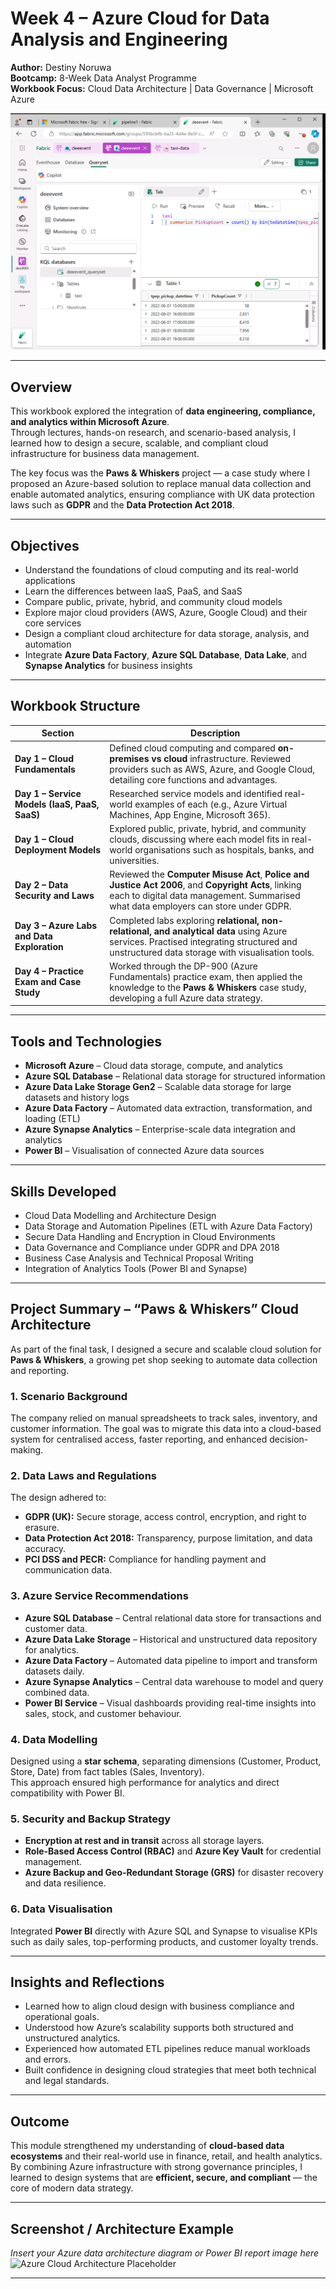 # Week 4 – Azure Cloud for Data Analysis and Engineering  

**Author:** Destiny Noruwa  
**Bootcamp:** 8-Week Data Analyst Programme  
**Workbook Focus:** Cloud Data Architecture | Data Governance | Microsoft Azure  

![Azure Dashboard](./VISUAL/AZUREDASHBOARD.png)


---

## Overview  

This workbook explored the integration of **data engineering, compliance, and analytics within Microsoft Azure**.  
Through lectures, hands-on research, and scenario-based analysis, I learned how to design a secure, scalable, and compliant cloud infrastructure for business data management.  

The key focus was the **Paws & Whiskers** project — a case study where I proposed an Azure-based solution to replace manual data collection and enable automated analytics, ensuring compliance with UK data protection laws such as **GDPR** and the **Data Protection Act 2018**.  

---

## Objectives  

- Understand the foundations of cloud computing and its real-world applications  
- Learn the differences between IaaS, PaaS, and SaaS  
- Compare public, private, hybrid, and community cloud models  
- Explore major cloud providers (AWS, Azure, Google Cloud) and their core services  
- Design a compliant cloud architecture for data storage, analysis, and automation  
- Integrate **Azure Data Factory**, **Azure SQL Database**, **Data Lake**, and **Synapse Analytics** for business insights  

---

## Workbook Structure  

| Section | Description |
|----------|-------------|
| **Day 1 – Cloud Fundamentals** | Defined cloud computing and compared **on-premises vs cloud** infrastructure. Reviewed providers such as AWS, Azure, and Google Cloud, detailing core functions and advantages. |
| **Day 1 – Service Models (IaaS, PaaS, SaaS)** | Researched service models and identified real-world examples of each (e.g., Azure Virtual Machines, App Engine, Microsoft 365). |
| **Day 1 – Cloud Deployment Models** | Explored public, private, hybrid, and community clouds, discussing where each model fits in real-world organisations such as hospitals, banks, and universities. |
| **Day 2 – Data Security and Laws** | Reviewed the **Computer Misuse Act**, **Police and Justice Act 2006**, and **Copyright Acts**, linking each to digital data management. Summarised what data employers can store under GDPR. |
| **Day 3 – Azure Labs and Data Exploration** | Completed labs exploring **relational, non-relational, and analytical data** using Azure services. Practised integrating structured and unstructured data storage with visualisation tools. |
| **Day 4 – Practice Exam and Case Study** | Worked through the DP-900 (Azure Fundamentals) practice exam, then applied the knowledge to the **Paws & Whiskers** case study, developing a full Azure data strategy. |

---

## Tools and Technologies  

- **Microsoft Azure** – Cloud data storage, compute, and analytics  
- **Azure SQL Database** – Relational data storage for structured information  
- **Azure Data Lake Storage Gen2** – Scalable data storage for large datasets and history logs  
- **Azure Data Factory** – Automated data extraction, transformation, and loading (ETL)  
- **Azure Synapse Analytics** – Enterprise-scale data integration and analytics  
- **Power BI** – Visualisation of connected Azure data sources  

---

## Skills Developed  

- Cloud Data Modelling and Architecture Design  
- Data Storage and Automation Pipelines (ETL with Azure Data Factory)  
- Secure Data Handling and Encryption in Cloud Environments  
- Data Governance and Compliance under GDPR and DPA 2018  
- Business Case Analysis and Technical Proposal Writing  
- Integration of Analytics Tools (Power BI and Synapse)  

---

## Project Summary – “Paws & Whiskers” Cloud Architecture  

As part of the final task, I designed a secure and scalable cloud solution for **Paws & Whiskers**, a growing pet shop seeking to automate data collection and reporting.  

### 1. Scenario Background  
The company relied on manual spreadsheets to track sales, inventory, and customer information. The goal was to migrate this data into a cloud-based system for centralised access, faster reporting, and enhanced decision-making.

### 2. Data Laws and Regulations  
The design adhered to:  
- **GDPR (UK):** Secure storage, access control, encryption, and right to erasure.  
- **Data Protection Act 2018:** Transparency, purpose limitation, and data accuracy.  
- **PCI DSS and PECR:** Compliance for handling payment and communication data.  

### 3. Azure Service Recommendations  
- **Azure SQL Database** – Central relational data store for transactions and customer data.  
- **Azure Data Lake Storage** – Historical and unstructured data repository for analytics.  
- **Azure Data Factory** – Automated data pipeline to import and transform datasets daily.  
- **Azure Synapse Analytics** – Central data warehouse to model and query combined data.  
- **Power BI Service** – Visual dashboards providing real-time insights into sales, stock, and customer behaviour.  

### 4. Data Modelling  
Designed using a **star schema**, separating dimensions (Customer, Product, Store, Date) from fact tables (Sales, Inventory).  
This approach ensured high performance for analytics and direct compatibility with Power BI.

### 5. Security and Backup Strategy  
- **Encryption at rest and in transit** across all storage layers.  
- **Role-Based Access Control (RBAC)** and **Azure Key Vault** for credential management.  
- **Azure Backup and Geo-Redundant Storage (GRS)** for disaster recovery and data resilience.  

### 6. Data Visualisation  
Integrated **Power BI** directly with Azure SQL and Synapse to visualise KPIs such as daily sales, top-performing products, and customer loyalty trends.

---

## Insights and Reflections  

- Learned how to align cloud design with business compliance and operational goals.  
- Understood how Azure’s scalability supports both structured and unstructured analytics.  
- Experienced how automated ETL pipelines reduce manual workloads and errors.  
- Built confidence in designing cloud strategies that meet both technical and legal standards.  

---

## Outcome  

This module strengthened my understanding of **cloud-based data ecosystems** and their real-world use in finance, retail, and health analytics.  
By combining Azure infrastructure with strong governance principles, I learned to design systems that are **efficient, secure, and compliant** — the core of modern data strategy.

---

## Screenshot / Architecture Example  

*Insert your Azure data architecture diagram or Power BI report image here*  
![Azure Cloud Architecture Placeholder](insert-your-image-link-here)

---
